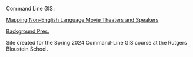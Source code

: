 Command Line GIS : 

<a href= "https://nclvt73.github.io/Command_line_GIS//TheatersLangs01.html"> Mapping Non-English Language Movie Theaters and Speakers </a>

<a href= "https://nclvt73.github.io/Command_line_GIS/Presentation01.html"> Background Pres. </a>

Site created for the Spring 2024 Command-Line GIS course at the Rutgers Bloustein School.
